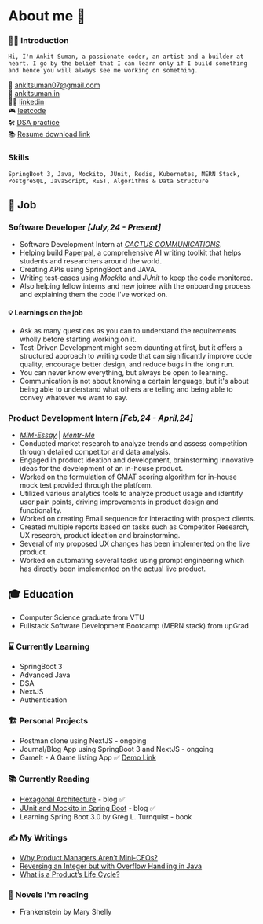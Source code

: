 # About me 👋

### 🙋‍♂️ Introduction 
```
Hi, I'm Ankit Suman, a passionate coder, an artist and a builder at heart. I go by the belief that I can learn only if I build something and hence you will always see me working on something.  
```  

📧 ankitsuman07@gmail.com  
🚀 [ankitsuman.in](https://ankitsuman.in/)  
👨‍⚖️ [linkedin](https://www.linkedin.com/in/ankit--suman/)  
🎮 [leetcode](https://leetcode.com/u/user9247xh/)  
🛠️ [DSA practice](https://github.com/ankit-suman-07/dsa-java)  
📚 [Resume download link](https://flowcv.com/resume/uqep61u0b3)

### Skills
```
SpringBoot 3, Java, Mockito, JUnit, Redis, Kubernetes, MERN Stack, PostgreSQL, JavaScript, REST, Algorithms & Data Structure
```

## 💼 Job 

### Software Developer *[July,24 - Present]*
  - Software Development Intern at [*CACTUS COMMUNICATIONS*](https://cactusglobal.com/). 
  - Helping build [Paperpal](https://paperpal.com/home), a comprehensive AI writing toolkit that helps students and researchers around the world. 
  - Creating APIs using SpringBoot and JAVA.
  - Writing test-cases using *Mockito* and *JUnit* to keep the code monitored.
  - Also helping fellow interns and new joinee with the onboarding process and explaining them the code I've worked on.

#### 💡 Learnings on the job
  - Ask as many questions as you can to understand the requirements wholly before starting working on it.
  - Test-Driven Development might seem daunting at first, but it offers a structured approach to writing code that can significantly improve code quality, encourage better design, and reduce bugs in the long run.
  - You can never know everything, but always be open to learning.
  - Communication is not about knowing a certain language, but it's about being able to understand what others are telling and being able to convey whatever we want to say. 

### Product Development Intern *[Feb,24 - April,24]*
  - [*MiM-Essay*](https://www.mim-essay.com/) | [*Mentr-Me*](https://mentr-me.com/)
  - Conducted market research to analyze trends and assess competition through detailed competitor and data analysis.
  - Engaged in product ideation and development, brainstorming innovative ideas for the development of an in-house product.
  - Worked on the formulation of GMAT scoring algorithm for in-house mock test provided through the platform.
  - Utilized various analytics tools to analyze product usage and identify user pain points, driving improvements in product design and functionality.
  - Worked on creating Email sequence for interacting with prospect clients.
  - Created multiple reports based on tasks such as Competitor Research, UX research, product ideation and brainstorming.
  - Several of my proposed UX changes has been implemented on the live product.
  - Worked on automating several tasks using prompt engineering which has directly been implemented on the actual live product.

## 🎓 Education
  - Computer Science graduate from VTU
  - Fullstack Software Development Bootcamp (MERN stack) from upGrad

### ⌛ Currently Learning 
  - SpringBoot 3
  - Advanced Java
  - DSA
  - NextJS
  - Authentication

### 🏗️ Personal Projects 
  - Postman clone using NextJS - ongoing
  - Journal/Blog App using SpringBoot 3 and NextJS - ongoing
  - GameIt - A Game listing App ✅ [Demo Link](https://github.com/ankit-suman-07/GameIt-deploy?tab=readme-ov-file)

### 📚 Currently Reading 
  - [Hexagonal Architecture](https://www.arhohuttunen.com/hexagonal-architecture-spring-boot/) - blog ✅
  - [JUnit and Mockito in Spring Boot](https://medium.com/thefreshwrites/junit-and-mockito-in-spring-boot-38dcbf4b132f) - blog ✅
  - Learning Spring Boot 3.0 by Greg L. Turnquist - book

### ✍️ My Writings 
  - [Why Product Managers Aren’t Mini-CEOs?](https://ankit-suman.medium.com/why-product-managers-arent-mini-ceos-a990baafdf67)
  - [Reversing an Integer but with Overflow Handling in Java](https://ankit-suman.medium.com/reversing-an-integer-but-with-overflow-handling-in-java-46c11d278761)
  - [What is a Product’s Life Cycle?](https://ankit-suman.medium.com/what-is-a-products-life-cycle-59ccbd230407)

### 📕 Novels I'm reading
  - Frankenstein by Mary Shelly